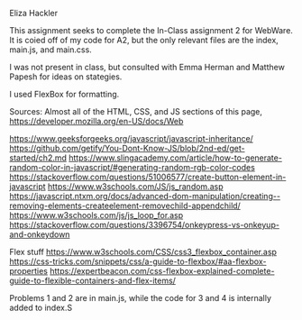 Eliza Hackler

This assignment seeks to complete the In-Class assignment 2 for WebWare. It is coied off of my code for A2, but the only relevant files are the index, main.js, and main.css.

I was not present in class, but consulted with Emma Herman and Matthew Papesh for ideas on stategies. 

I used FlexBox for formatting. 

Sources:
Almost all of the HTML, CSS, and JS sections of this page, https://developer.mozilla.org/en-US/docs/Web

https://www.geeksforgeeks.org/javascript/javascript-inheritance/
https://github.com/getify/You-Dont-Know-JS/blob/2nd-ed/get-started/ch2.md
https://www.slingacademy.com/article/how-to-generate-random-color-in-javascript/#generating-random-rgb-color-codes
https://stackoverflow.com/questions/51006577/create-button-element-in-javascript
https://www.w3schools.com/JS/js_random.asp
https://javascript.ntxm.org/docs/advanced-dom-manipulation/creating--removing-elements-createelement-removechild-appendchild/
https://www.w3schools.com/js/js_loop_for.asp
https://stackoverflow.com/questions/3396754/onkeypress-vs-onkeyup-and-onkeydown

Flex stuff
https://www.w3schools.com/CSS/css3_flexbox_container.asp
https://css-tricks.com/snippets/css/a-guide-to-flexbox/#aa-flexbox-properties
https://expertbeacon.com/css-flexbox-explained-complete-guide-to-flexible-containers-and-flex-items/

Problems 1 and 2 are in main.js, while the code for 3 and 4 is internally added to index.S
